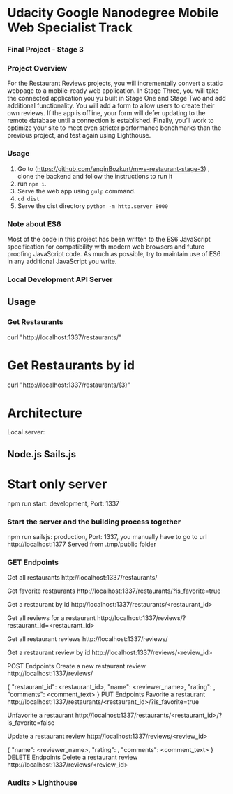 
# Udacity Google Nanodegree Mobile Web Specialist Track
### Final Project - Stage 3

### Project Overview
For the Restaurant Reviews projects, you will incrementally convert a static webpage to a mobile-ready web application. In Stage Three, you will take the connected application you yu built in Stage One and Stage Two and add additional functionality. You will add a form to allow users to create their own reviews. If the app is offline, your form will defer updating to the remote database until a connection is established. Finally, you’ll work to optimize your site to meet even stricter performance benchmarks than the previous project, and test again using Lighthouse.

### Usage
1. Go to (https://github.com/enginBozkurt/mws-restaurant-stage-3) , clone the backend and follow the instructions to run it
2. run `npm i`.
3. Serve the web app using `gulp` command.
4. `cd dist`
5. Serve the dist directory `python -m http.server 8000`


### Note about ES6
Most of the code in this project has been written to the ES6 JavaScript specification for compatibility with modern web browsers and future proofing JavaScript code. As much as possible, try to maintain use of ES6 in any additional JavaScript you write. 

### Local Development API Server

## Usage

### Get Restaurants
curl "http://localhost:1337/restaurants/"

# Get Restaurants by id
curl "http://localhost:1337/restaurants/{3}"

# Architecture
Local server:

Node.js
Sails.js
--

# Start only server
npm run start: development, Port: 1337

### Start the server and the building process together
npm run sailsjs: production, Port: 1337, you manually have to go to url http://localhost:1377 Served from .tmp/public folder


### GET Endpoints
Get all restaurants
http://localhost:1337/restaurants/

Get favorite restaurants
http://localhost:1337/restaurants/?is_favorite=true

Get a restaurant by id
http://localhost:1337/restaurants/<restaurant_id>

Get all reviews for a restaurant
http://localhost:1337/reviews/?restaurant_id=<restaurant_id>

Get all restaurant reviews
http://localhost:1337/reviews/

Get a restaurant review by id
http://localhost:1337/reviews/<review_id>

POST Endpoints
Create a new restaurant review
http://localhost:1337/reviews/

{
    "restaurant_id": <restaurant_id>,
    "name": <reviewer_name>,
    "rating": <rating>,
    "comments": <comment_text>
}
PUT Endpoints
Favorite a restaurant
http://localhost:1337/restaurants/<restaurant_id>/?is_favorite=true

Unfavorite a restaurant
http://localhost:1337/restaurants/<restaurant_id>/?is_favorite=false

Update a restaurant review
http://localhost:1337/reviews/<review_id>

{
    "name": <reviewer_name>,
    "rating": <rating>,
    "comments": <comment_text>
}
DELETE Endpoints
Delete a restaurant review
http://localhost:1337/reviews/<review_id>
  
  ### Audits > Lighthouse
  

